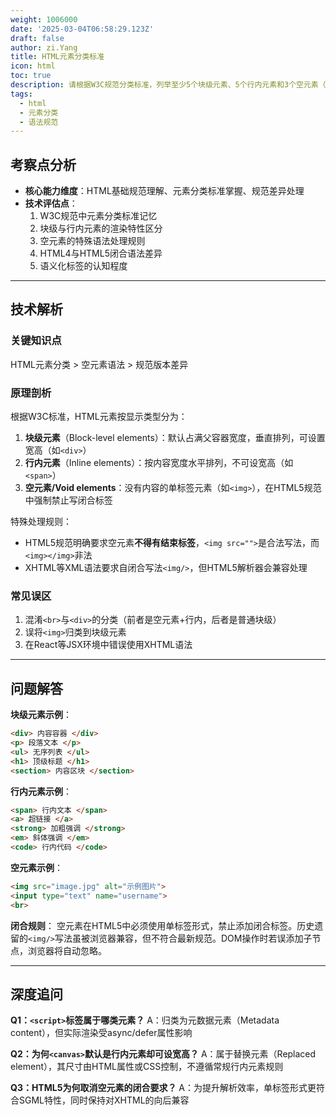 ```yaml
---
weight: 1006000
date: '2025-03-04T06:58:29.123Z'
draft: false
author: zi.Yang
title: HTML元素分类标准
icon: html
toc: true
description: 请根据W3C规范分类标准，列举至少5个块级元素、5个行内元素和3个空元素（void elements），并解释空元素在闭合语法上的特殊处理规则。
tags:
  - html
  - 元素分类
  - 语法规范
---
```


## 考察点分析

- **核心能力维度**：HTML基础规范理解、元素分类标准掌握、规范差异处理
- **技术评估点**：
  1. W3C规范中元素分类标准记忆
  2. 块级与行内元素的渲染特性区分
  3. 空元素的特殊语法处理规则
  4. HTML4与HTML5闭合语法差异
  5. 语义化标签的认知程度

---

## 技术解析

### 关键知识点

HTML元素分类 > 空元素语法 > 规范版本差异

### 原理剖析

根据W3C标准，HTML元素按显示类型分为：

1. **块级元素**（Block-level elements）：默认占满父容器宽度，垂直排列，可设置宽高（如`<div>`）
2. **行内元素**（Inline elements）：按内容宽度水平排列，不可设宽高（如`<span>`）
3. **空元素/Void elements**：没有内容的单标签元素（如`<img>`），在HTML5规范中强制禁止写闭合标签

特殊处理规则：

- HTML5规范明确要求空元素**不得有结束标签**，`<img src="">`是合法写法，而`<img></img>`非法
- XHTML等XML语法要求自闭合写法`<img/>`，但HTML5解析器会兼容处理

### 常见误区

1. 混淆`<br>`与`<div>`的分类（前者是空元素+行内，后者是普通块级）
2. 误将`<img>`归类到块级元素
3. 在React等JSX环境中错误使用XHTML语法

---

## 问题解答

**块级元素示例**：

```html
<div> 内容容器 </div>
<p> 段落文本 </p>
<ul> 无序列表 </ul>
<h1> 顶级标题 </h1>
<section> 内容区块 </section>
```

**行内元素示例**：

```html
<span> 行内文本 </span>
<a> 超链接 </a>
<strong> 加粗强调 </strong>
<em> 斜体强调 </em>
<code> 行内代码 </code>
```

**空元素示例**：

```html
<img src="image.jpg" alt="示例图片">
<input type="text" name="username">
<br>
```

**闭合规则**：
空元素在HTML5中必须使用单标签形式，禁止添加闭合标签。历史遗留的`<img/>`写法虽被浏览器兼容，但不符合最新规范。DOM操作时若误添加子节点，浏览器将自动忽略。

---

## 深度追问

**Q1：`<script>`标签属于哪类元素？**
A：归类为元数据元素（Metadata content），但实际渲染受async/defer属性影响

**Q2：为何`<canvas>`默认是行内元素却可设宽高？**
A：属于替换元素（Replaced element），其尺寸由HTML属性或CSS控制，不遵循常规行内元素规则

**Q3：HTML5为何取消空元素的闭合要求？**
A：为提升解析效率，单标签形式更符合SGML特性，同时保持对XHTML的向后兼容
